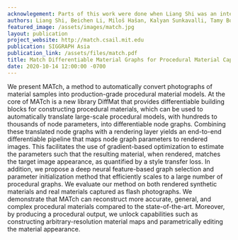 ```yaml
---
acknowlegement: Parts of this work were done when Liang Shi was an intern at Adobe Research. This work is partially supported by the U.S. National Science Foundation (NSF) grant IIS-1815585. We thank Guo et al.[2019] for several PyTorch routines and discussions. We also thank Holly Rushmeier, Julie Dorsey and Yiwei Hu for sharing their SIGGRAPHAsia 2019 implementation.
authors: Liang Shi, Beichen Li, Miloš Hašan, Kalyan Sunkavalli, Tamy Boubekeur, Radomír Měch, Wojciech Matusik
featured_image: /assets/images/match.jpg
layout: publication
project_website: http://match.csail.mit.edu
publication: SIGGRAPH Asia
publication_link: /assets/files/match.pdf
title: Match Differentiable Material Graphs for Procedural Material Capture
date: 2020-10-14 12:00:00 -0700
---
```


We present MATch, a method to automatically convert photographs of material samples into production-grade procedural material models. At the core of MATch is a new library DiffMat that provides differentiable building blocks for constructing procedural materials, which can be used to automatically translate large-scale procedural models, with hundreds to thousands of node parameters, into differentiable node graphs. Combining these translated node graphs with a rendering layer yields an end-to-end differentiable pipeline that maps node graph parameters to rendered images. This facilitates the use of gradient-based optimization to estimate the parameters such that the resulting material, when rendered, matches the target image appearance, as quantified by a style transfer loss. In addition, we propose a deep neural feature-based graph selection and parameter initialization method that efficiently scales to a large number of procedural graphs. We evaluate our method on both rendered synthetic materials and real materials captured as flash photographs. We demonstrate that MATch can reconstruct more accurate, general, and complex procedural materials compared to the state-of-the-art. Moreover, by producing a procedural output, we unlock capabilities such as constructing arbitrary-resolution material maps and parametrically editing the material appearance.